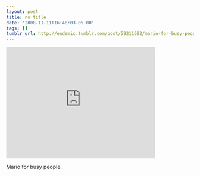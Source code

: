```yaml
---
layout: post
title: no title
date: '2008-11-11T16:48:03-05:00'
tags: []
tumblr_url: http://endemic.tumblr.com/post/59211692/mario-for-busy-people
---
```

<iframe width="400" height="300" id="youtube_iframe" src="https://www.youtube.com/embed/5DnGc2OLT00?feature=oembed&amp;enablejsapi=1&amp;origin=http://safe.txmblr.com&amp;wmode=opaque" frameborder="0" allowfullscreen></iframe>  

Mario for busy people.

